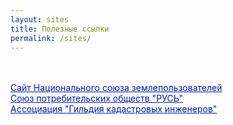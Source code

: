 ```yaml
---
layout: sites
title: Полезные ссылки
permalink: /sites/
---
```

<br><br>
<a href="https://nsz.su/" target="blank" style="color: #031da3">Сайт Национального союза землепользователей</a><br>
<a  href="https://xn----mtbukben7em.xn--p1ai/" target="blank" style="color: #031da3">Союз потребительских обществ "РУСЬ"</a><br>
<a  href="https://kadastrsro.ru/" target="blank" style="color: #031da3">Ассоциация "Гильдия кадастровых инженеров"</a><br>
